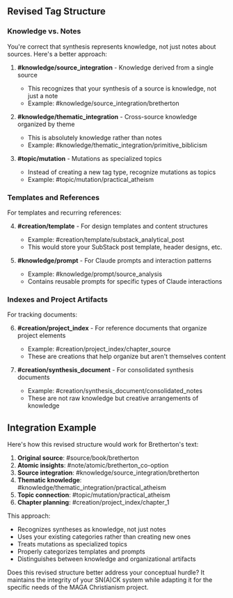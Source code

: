 
## Revised Tag Structure

### Knowledge vs. Notes

You're correct that synthesis represents knowledge, not just notes about sources. Here's a better approach:

1. **#knowledge/source_integration** - Knowledge derived from a single source
   - This recognizes that your synthesis of a source is knowledge, not just a note
   - Example: #knowledge/source_integration/bretherton

2. **#knowledge/thematic_integration** - Cross-source knowledge organized by theme
   - This is absolutely knowledge rather than notes
   - Example: #knowledge/thematic_integration/primitive_biblicism

3. **#topic/mutation** - Mutations as specialized topics
   - Instead of creating a new tag type, recognize mutations as topics
   - Example: #topic/mutation/practical_atheism

### Templates and References

For templates and recurring references:

4. **#creation/template** - For design templates and content structures
   - Example: #creation/template/substack_analytical_post
   - This would store your SubStack post template, header designs, etc.

5. **#knowledge/prompt** - For Claude prompts and interaction patterns
   - Example: #knowledge/prompt/source_analysis
   - Contains reusable prompts for specific types of Claude interactions

### Indexes and Project Artifacts

For tracking documents:

6. **#creation/project_index** - For reference documents that organize project elements
   - Example: #creation/project_index/chapter_source
   - These are creations that help organize but aren't themselves content

7. **#creation/synthesis_document** - For consolidated synthesis documents
   - Example: #creation/synthesis_document/consolidated_notes
   - These are not raw knowledge but creative arrangements of knowledge

## Integration Example

Here's how this revised structure would work for Bretherton's text:

1. **Original source**: #source/book/bretherton
2. **Atomic insights**: #note/atomic/bretherton_co-option
3. **Source integration**: #knowledge/source_integration/bretherton
4. **Thematic knowledge**: #knowledge/thematic_integration/practical_atheism
5. **Topic connection**: #topic/mutation/practical_atheism
6. **Chapter planning**: #creation/project_index/chapter_1

This approach:
- Recognizes syntheses as knowledge, not just notes
- Uses your existing categories rather than creating new ones
- Treats mutations as specialized topics
- Properly categorizes templates and prompts
- Distinguishes between knowledge and organizational artifacts

Does this revised structure better address your conceptual hurdle? It maintains the integrity of your SN(A)CK system while adapting it for the specific needs of the MAGA Christianism project.